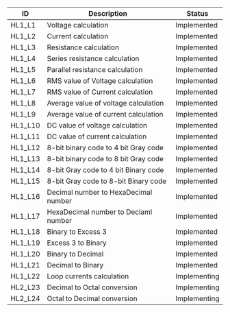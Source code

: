 ID |  Description                 | Status  |  
-------|------------------------|------|
HL1_L1 | Voltage calculation        |Implemented   |
HL1_L2 | Current calculation        |Implemented   |
HL1_L3 | Resistance calculation     |Implemented   |
HL1_L4 | Series resistance calculation|Implemented |
HL1_L5 | Parallel resistance calculation|Implemented|
HL1_L6 | RMS value of Voltage calculation        |Implemented   |
HL1_L7 | RMS value of Current calculation        |Implemented   |
HL1_L8 | Average value of voltage calculation     |Implemented   |
HL1_L9 | Average value of current calculation|Implemented |
HL1_L10 | DC value of voltage calculation|Implemented|
HL1_L11 | DC value of current calculation | Implemented|
 HL1_L12 | 8-bit binary code to 4 bit Gray code   | Implemented|
   HL1_L13| 8-bit binary code to 8 bit Gray code   | Implemented|
   HL1_L14 | 8-bit Gray code to 4 bit Binary code   | Implemented|
   HL1_L15 | 8-bit Gray code to 8-bit Binary code   | Implemented|
   HL1_L16 | Decimal number to HexaDecimal number   | Implemented|
   HL1_L17 | HexaDecimal number to Deciaml number   | Implemented|
   HL1_L18 | Binary to Excess 3 |Implemented   |
HL1_L19 | Excess 3 to Binary       |Implemented   |
HL1_L20 | Binary to Decimal   |Implemented   |
HL1_L21 | Decimal to Binary|Implemented |
HL1_L22 | Loop currents calculation        | Implementing |
HL2_L23 | Decimal to Octal conversion       | Implementing |
HL2_L24 | Octal to Decimal conversion        | Implementing |



